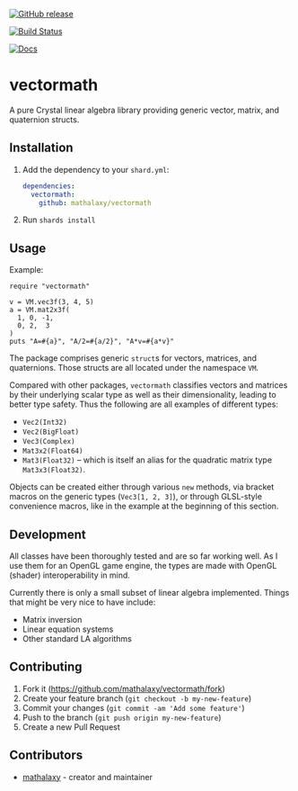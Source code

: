 [![GitHub release](https://img.shields.io/github/release/mathalaxy/vectormath.svg)](https://github.com/mathalaxy/vectormath/releases)

[![Build Status](https://travis-ci.org/mathalaxy/vectormath.svg?branch=master)](https://travis-ci.org/mathalaxy/vectormath)

[![Docs](https://img.shields.io/badge/docs-available-brightgreen.svg)](https://mathalaxy.github.io/vectormath/)

# vectormath

A pure Crystal linear algebra library providing generic vector, matrix, and quaternion structs.

## Installation

1. Add the dependency to your `shard.yml`:

   ```yaml
   dependencies:
     vectormath:
       github: mathalaxy/vectormath
   ```

2. Run `shards install`

## Usage

Example:

```crystal
require "vectormath"

v = VM.vec3f(3, 4, 5)
a = VM.mat2x3f(
  1, 0, -1,
  0, 2,  3
)
puts "A=#{a}", "A/2=#{a/2}", "A*v=#{a*v}"
```

The package comprises generic `struct`s for vectors, matrices, and quaternions.
Those structs are all located under the namespace `VM`.

Compared with other packages, `vectormath` classifies vectors and matrices by their underlying scalar type as well as their dimensionality, leading to better type safety. Thus the following are all examples of different types:

- `Vec2(Int32)`
- `Vec2(BigFloat)`
- `Vec3(Complex)`
- `Mat3x2(Float64)`
- `Mat3(Float32)` – which is itself an alias for the quadratic matrix type `Mat3x3(Float32)`.

Objects can be created either through various `new` methods, via bracket macros on the generic types (`Vec3[1, 2, 3]`), or through GLSL-style convenience macros, like in the example at the beginning of this section.

## Development

All classes have been thoroughly tested and are so far working well. As I use them for an OpenGL game engine, the types are made with OpenGL (shader) interoperability in mind.

Currently there is only a small subset of linear algebra implemented. Things that might be very nice to have include:

- Matrix inversion
- Linear equation systems
- Other standard LA algorithms

## Contributing

1. Fork it (<https://github.com/mathalaxy/vectormath/fork>)
2. Create your feature branch (`git checkout -b my-new-feature`)
3. Commit your changes (`git commit -am 'Add some feature'`)
4. Push to the branch (`git push origin my-new-feature`)
5. Create a new Pull Request

## Contributors

- [mathalaxy](https://github.com/mathalaxy) - creator and maintainer
